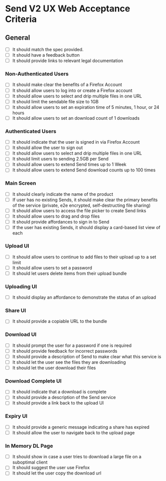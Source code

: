 # Send V2 UX Web Acceptance Criteria

## General

- [ ] It should match the spec provided.
- [ ] It should have a feedback button
- [ ] It should provide links to relevant legal documentation

### Non-Authenticated Users

- [ ] It should make clear the benefits of a Firefox Account
- [ ] It should allow users to log into or create a Firefox account
- [ ] It should allow users to select and drip multiple files in one URL
- [ ] It should limit the sendable file size to 1GB
- [ ] It should allow users to set an expiration time of 5 minutes, 1 hour, or 24 hours
- [ ] It should allow users to set an download count of 1 downloads

### Authenticated Users

- [ ] It should indicate that the user is signed in via Firefox Account
- [ ] It should allow the user to sign out
- [ ] It should allow users to select and drip multiple files in one URL
- [ ] It should limit users to sending 2.5GB per Send
- [ ] It should allow users to extend Send times up to 1 Week
- [ ] It should allow users to extend Send download counts up to 100 times

### Main Screen

- [ ] It should clearly indicate the name of the product
- [ ] If user has no existing Sends, it should make clear the primary benefits of the service (private, e2e encrypted, self-destructing file sharing)
- [ ] It should allow users to access the file picker to create Send links
- [ ] It should allow users to drag and drop files
- [ ] It should provide affordances to sign in to Send
- [ ] If the user has existing Sends, it should display a card-based list view of each

### Upload UI

- [ ] It should allow users to continue to add files to their upload up to a set limit
- [ ] It should allow users to set a password
- [ ] It should let users delete items from their upload bundle

### Uploading UI

- [ ] It should display an affordance to demonstrate the status of an upload

### Share UI

- [ ] It should provide a copiable URL to the bundle

### Download UI

- [ ] It should prompt the user for a password if one is required
- [ ] It should provide feedback for incorrect passwords
- [ ] It should provide a description of Send to make clear what this service is
- [ ] It should let the user see the files they are downloading
- [ ] It should let the user download their files

### Download Complete UI

- [ ] It should indicate that a download is complete
- [ ] It should provide a description of the Send service
- [ ] It should provide a link back to the upload UI

### Expiry UI

- [ ] It should provide a generic message indicating a share has expired
- [ ] It should allow the user to navigate back to the upload page

### In Memory DL Page

- [ ] It should show in case a user tries to download a large file on a suboptimal client
- [ ] It should suggest the user use Firefox
- [ ] It should let the user copy the download url
